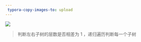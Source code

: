 ```yaml
---
 typora-copy-images-to: upload
---
```



![](https://cdn.ueno.ltd/img/判断是否为平衡二叉树.png)

> 判断左右子树的层数是否相差为 1 ，递归遍历判断每一个子树

